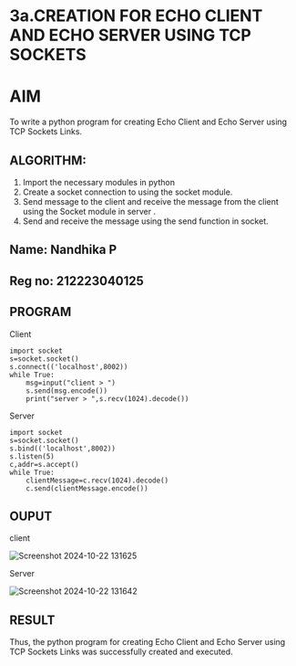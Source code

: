# 3a.CREATION FOR ECHO CLIENT AND ECHO SERVER USING TCP SOCKETS
# AIM
To write a python program for creating Echo Client and Echo Server using TCP
Sockets Links.
## ALGORITHM:
1. Import the necessary modules in python
2. Create a socket connection to using the socket module.
3. Send message to the client and receive the message from the client using the Socket module in
 server .
4. Send and receive the message using the send function in socket.

## Name: Nandhika P

## Reg no: 212223040125

## PROGRAM

Client
```
import socket
s=socket.socket()
s.connect(('localhost',8002))
while True:
    msg=input("client > ")
    s.send(msg.encode())
    print("server > ",s.recv(1024).decode())
```
Server
```
import socket
s=socket.socket()
s.bind(('localhost',8002))
s.listen(5)
c,addr=s.accept()
while True:
    clientMessage=c.recv(1024).decode()
    c.send(clientMessage.encode())
```
## OUPUT
client

![Screenshot 2024-10-22 131625](https://github.com/user-attachments/assets/1f6c7bf1-42f6-4d7e-848d-d0f284759f9d)

Server

![Screenshot 2024-10-22 131642](https://github.com/user-attachments/assets/c84b6595-8009-4a85-ad5d-df3cd6f87a0b)

## RESULT
Thus, the python program for creating Echo Client and Echo Server using TCP Sockets Links 
was successfully created and executed.
